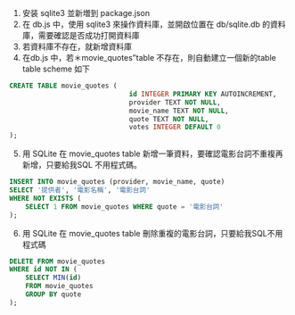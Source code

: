1. 安装 sqlite3 並新増到 package.json
2. 在 db.js 中，使用 sqlite3 來操作資料庫，並開啟位置在 db/sqlite.db 的資料庫，需要確認是否成功打開資料庫
3. 若資料庫不存在，就新增資料庫
4. 在db.js 中，若＊movie_quotes”table 不存在，則自動建立一個新的table table scheme 如下


```sql
CREATE TABLE movie_quotes (
                              id INTEGER PRIMARY KEY AUTOINCREMENT,
                              provider TEXT NOT NULL,
                              movie_name TEXT NOT NULL,
                              quote TEXT NOT NULL,
                              votes INTEGER DEFAULT 0
);
```

5. 用 SQLite 在 movie_quotes table 新增一筆資料，要確認電影台詞不重複再新增，只要給我SQL 不用程式碼。
```sql
INSERT INTO movie_quotes (provider, movie_name, quote)
SELECT '提供者', '電影名稱', '電影台詞'
WHERE NOT EXISTS (
    SELECT 1 FROM movie_quotes WHERE quote = '電影台詞'
);
```
6. 用 SQLite 在 movie_quotes table 刪除重複的電影台詞，只要給我SQL不用程式碼
```sql
DELETE FROM movie_quotes
WHERE id NOT IN (
    SELECT MIN(id)
    FROM movie_quotes
    GROUP BY quote
);
```